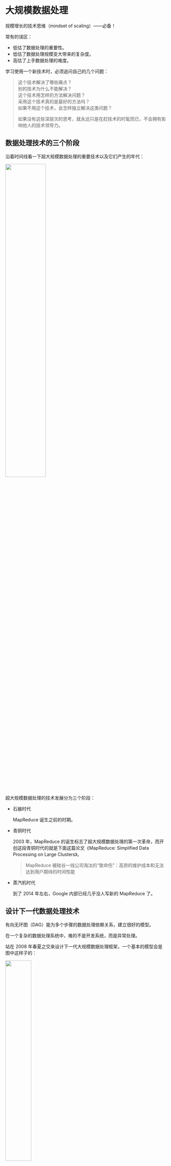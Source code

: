 # 大规模数据处理

规模增长的技术思维（mindset of scaling）——必备！

常有的误区：
- 低估了数据处理的重要性。
- 低估了数据处理规模变大带来的复杂度。
- 高估了上手数据处理的难度。

学习使用一个新技术时，必须追问自己的几个问题：

>这个技术解决了哪些痛点？  
>别的技术为什么不能解决？  
>这个技术用怎样的方法解决问题？  
>采用这个技术真的是最好的方法吗？  
>如果不用这个技术，会怎样独立解决这类问题？  
>
>如果没有这些深层次的思考，就永远只是在赶技术的时髦而已，不会拥有影响他人的技术领导力。

## 数据处理技术的三个阶段

沿着时间线看一下超大规模数据处理的重要技术以及它们产生的年代：

<img src="https://static001.geekbang.org/resource/image/54/ca/54a0178e675d0054cda83b5dc89b1dca.png?wh=5000*3092" width="50%" />

超大规模数据处理的技术发展分为三个阶段：

- 石器时代

  MapReduce 诞生之前的时期。

- 青铜时代

  2003 年，MapReduce 的诞生标志了超大规模数据处理的第一次革命，而开创这段青铜时代的就是下面这篇论文《MapReduce: Simplified Data Processing on Large Clusters》。

  > MapReduce 被硅谷一线公司淘汰的“致命伤”：高昂的维护成本和无法达到用户期待的时间性能

- 蒸汽机时代

  到了 2014 年左右，Google 内部已经几乎没人写新的 MapReduce 了。

## 设计下一代数据处理技术

有向无环图（DAG）能为多个步骤的数据处理依赖关系，建立很好的模型。

在一个复杂的数据处理系统中，难的不是开发系统，而是异常处理。

站在 2008 年春夏之交来设计下一代大规模数据处理框架，一个基本的模型会是图中这样子的：

<img src="https://static001.geekbang.org/resource/image/53/2e/53aa1aad08b11e6c2db5cf8bb584572e.png?wh=4909*3085" width="40%" />

需要补充一些设计和使用大规模数据处理架构的基础知识。
深入剖析两个与这里的设计理念最接近的大数据处理框架：Apache Spark 和 Apache Beam。

## 实现大型电商热销榜

假设电商网站销售 10 亿件商品，已经跟踪了网站的销售记录：商品 id 和购买时间 {product_id, timestamp}，整个交易记录是 1000 亿行数据，TB 级。作为技术负责人，要怎样设计一个系统，根据销售记录统计去年销量前 10 的商品呢？

<img src="https://static001.geekbang.org/resource/image/3e/af/3eaea261df4257f0cff4509d82f211af.png?wh=1992*638?wh=1992*638" width="35%" />

Top K 算法当数据规模变大会遇到哪些问题呢？

- 第一，内存占用。
- 第二，磁盘 I/O 等延时问题。

### 大规模分布式解决方案

在每一个计算集群（统计商品销量的集群），分别计算、统计。最后在单一机器就可以汇总结果了。

### 大规模数据处理框架的功能要求

*如果这个世界一无所有，我会设计怎样的大规模数据处理框架？我们要经常做一些思维实验，试试带领一下技术的发展，而不是永远跟随别人的技术方向。*

两个最基本的需求是：

- 高度抽象的数据处理流程描述语言。能够用几行代码把业务逻辑描述清楚。
- 根据描述的数据处理流程，自动化的任务分配优化。

最理想情况下，作为用户，只想写两行代码：

第一行代码

```
sales_count = sale_records.Count()
```

第二行代码

```
top_k_sales = sales_count.TopK(k)
```

## 分布式系统的 SLA

SLA（Service-Level Agreement），也就是服务等级协议，指的是系统服务提供者（Provider）对客户（Customer）的一个服务承诺。这是衡量一个大型分布式系统是否“健康”的常见方法。

最常见的四个 SLA 指标：可用性、准确性、系统容量和延迟。

1. Availabilty

   可用性指的是系统服务能正常运行所占的时间百分比。

   服务中断（Service Outage）的时间：

   - 对于许多系统而言，4 个 9 的可用性（99.99％ Availability，或每年约 50 分钟的系统中断时间）即可以被认为是高可用性（High availability）。
   - 3 个 9 99.9% Availability 指的是一天当中系统服务将会有大约 86 秒的服务间断期。（ 24 × 60 × 60 × 0.001 = 86.4 秒）

2. Accuracy

   准确性指的是所设计的系统服务中，是否允许某些数据是不准确的或者是丢失了的。

   很多时候，系统架构会以错误率（Error Rate）来定义这一项 SLA。

   Error Rate = 可以用导致系统产生内部错误（Internal Error）的有效请求数，除以这期间的有效请求总数。

   硅谷一线公司所搭建的架构平台的准确性 SLA：

   - Google Cloud Platform 的 SLA 中，有着这样的准确性定义：每个月系统的错误率超过 5% 的时间要少于 0.1%，以每分钟为单位来计算。
   - 而亚马逊 AWS 云计算平台有着稍微不一样的准确性定义：以每 5 分钟为单位，错误率不会超过 0.1%。

   一般来说，可以采用性能测试（Performance Test）或者是查看系统日志（Log）两种方法来评估。

3. Capacity

   系统容量指的是系统能够支持的预期负载量是多少，一般会以每秒的请求数为单位来表示。

   Twitter 发布的一项数据：Twitter 系统可以响应 30 万的 QPS 来读取 Twitter Timelines。这里 Twitter 系统给出的就是他们对于系统容量 （Capacity）的 SLA。

   怎么给自己设计的系统架构定义出准确的 QPS 呢？

   - 第一种，是使用限流（Throttling）的方式。

     假设每台服务器都定义了一个每秒最多处理 1000 个请求的 RateLimiter，有 N 台服务器，在最理想的情况下的 QPS 可以达到 1000 \* N。

   - 第二种，是在系统交付前进行性能测试（Performance Test）。

     可以使用像 Apache JMeter 又或是 LoadRunner 这类型的工具对系统进行性能测试。这类工具可以测试出系统在峰值状态下可以应对的 QPS 是多少。

     这里的影响因素可能有命中缓存（Cache Hit）。此时，得到的 QPS 可能并不是真实的 QPS。

   - 第三种，是分析系统在实际使用时产生的日志（Log）。

     系统上线使用后，可以得到日志文件。一般的日志文件会记录每个时刻产生的请求，于是，可以通过系统每天在最繁忙时刻所接收到的请求数，来计算出系统可以承载的 QPS。

     不过，这种方法不一定可以得到系统可以承载的最大 QPS。

4. Latency

   系统在收到用户的请求到响应这个请求之间的时间间隔。
   
   在定义延迟的 SLA 时，常常看到系统的 SLA 会有 p95 或者是 p99 这样的延迟声明。这里的 p 指的是 percentile，也就是百分位的意思。如果说一个系统的 p95 延迟是 1 秒的话，那就表示在 100 个请求里面有 95 个请求的响应时间会少于 1 秒，而剩下的 5 个请求响应时间会大于 1 秒。

   为了降低系统的延迟，会将数据库中内容放进缓存（Cache）中，以此来减少数据库的读取时间。但总会有 5% 或者 1% 的用户抱怨产品的用户体验太差，因此在系统运行了一段时间后，得到了一些缓存命中率（Cache Hit Ratio）的信息后，需要通过优化缓存来提升用户体验。

### 小结

定义好一个系统架构的 SLA 对于一个优秀的架构师来说是必不可少的一项技能，也是一种基本素养。特别是当系统架构在不停迭代的时候，有了一个明确的 SLA，便可以知道下一代系统架构的改进目标，以及衡量优化后的系统架构是否比上一代的系统 SLA 更加优秀。

## 分布式系统的其它指标

### 可扩展性

分布式系统的核心指标可扩展性（Scalability）。
最基本而且最流行的增加系统容量的模型有两种: 水平扩展（Horizontal Scaling）和垂直扩展（Vertical Scaling）。

传统的关系型数据库因为表与表之间的数据有关联，经常要进行 Join 操作，所有数据要存放在单机系统中，很难支持水平扩展。而 NoSQL 型的数据库天生支持水平扩展，所以这类存储系统的应用越来越广，如 BigTable、MongoDB 和 Redis 等。

### 一致性

可用性对于任何分布式系统都很重要，要想提高单机系统的可用性，最简单的办法就是增加系统中机器节点的数量。这样即使有部分机器宕机了，其他的机器还在持续工作，所以整个系统的可用性就提高了。

系统可用性提高了，但是新的问题出现了：如何保证系统中不同的机器节点在同一时间，接收到和输出的数据是一致的呢？这时就要引入一致性（Consistency）的概念。

几个在工程中常用的一致性模型：

- 强一致性（Strong Consistency）：系统中的某个数据被成功更新后，后续任何对该数据的读取操作都将得到更新后的值。所以在任意时刻，同一系统所有节点中的数据是一样的。
- 弱一致性（Weak Consistency）：系统中的某个数据被更新后，后续对该数据的读取操作可能得到更新后的值，也可能是更改前的值。但经过“不一致时间窗口”这段时间后，后续对该数据的读取都是更新后的值。
- 最终一致性（Eventual Consistency）：是弱一致性的特殊形式。存储系统保证，在没有新的更新的条件下，最终所有的访问都是最后更新的值。

在强一致性系统中，只要某个数据的值有更新，这个数据的副本都要进行同步，以保证这个更新被传播到所有备份数据库中。在这个同步进程结束之后，才允许服务器来读取这个数据。所以，强一致性一般会牺牲一部分延迟性，而且对于全局时钟的要求很高。比如，Google Cloud Spanner 就是一款具备强一致性的全球分布式企业级数据库服务。

在最终一致性系统中，无需等到数据更新被所有节点同步就可以读取。尽管不同的进程读同一数据可能会读到不同的结果，但是最终所有的更新会被按时间顺序同步到所有节点。所以，最终一致性系统支持异步读取，它的延迟比较小。比如，亚马逊云服务的 DynamoDB 就支持最终一致的数据读取。

分布式系统理论中还有很多别的一致性模型，如顺序一致性（Sequential Consistency），因果一致性（Casual Consistency）等。

>弱一致性是个很宽泛的概念，它是区别于强一致性而定义的。广义上讲，任何不是强一致的，而又有某种同步性的分布式系统，都可以说它是弱一致的。而最终一致性是弱一致性的一个特例，而且是最常被各种分布式系统用到的一个特例。

### 持久性

数据持久性（Data Durability）意味着数据一旦被成功存储就可以一直继续使用，即使系统中的节点下线、宕机或数据损坏也是如此。

想要提高持久性，数据复制是较为通用的做法。因为把同一份数据存储在不同的节点上，即使有节点无法连接，数据仍然可以被访问。

在分布式数据处理系统中，还有一个持久性概念是消息持久性。在分布式系统中，节点之间需要经常相互发送消息去同步以保证一致性。对于重要的系统而言，常常不允许任何消息的丢失。如 RabbitMQ、Kafka 等消息服务都能支持（或配置后支持）不同级别的消息送达可靠性。消息持久性包含两个方面：
1. 当消息服务的节点发生了错误，已经发送的消息仍然会在错误解决之后被处理；
2. 如果一个消息队列声明了持久性，那么即使队列在消息发送之后掉线，仍然会在重新上线之后收到这条消息。

## 批处理 vs 流处理

世界上的数据可以抽象成为两种：无边界数据（Unbounded Data）和有边界数据（Bounded Data）。

- 无边界数据是一种**不断增长**，可以说是**无限的数据集**。这种类型的数据，无法判定它们到底什么时候会停止发送。它的另一种表达叫“流数据（Streaming Data）”。

- 有边界数据是一种**有限的数据集**。这种数据更常见于已经保存好了的数据中。*有边界数据可以看作是无边界数据的一个子集。*

在处理大规模数据的时候，通常还会关心时域（Time Domain）的问题。任意数据都会有两种时域：事件时间（Event Time）和处理时间（Precessing Time）。
- 事件时间指的是一个数据实际产生的时间点。
- 处理时间指的是处理数据的系统架构实际接收到这个数据的时间点。

### 批处理

数据的批处理，可以理解为一系列相关联的任务按顺序（或并行）一个接一个地执行。批处理的输入是在一段时间内已经收集保存好的数据。每次批处理所产生的输出也可以作为下一次批处理的输入。

绝大部分情况下，批处理的输入数据都是有边界数据，同样的，输出结果也一样是有边界数据。所以在批处理中，关心的更多会是数据的事件时间。

批处理架构通常会被设计在以下这些应用场景中：

- 日志分析：日志系统是在一定时间段（日，周或年）内收集的，而日志的数据处理分析是在不同的时间内执行，以得出有关系统的一些关键性能指标。
- 计费应用程序：计费应用程序会计算出一段时间内一项服务的使用程度，并生成计费信息，例如银行在每个月末生成的信用卡还款单。
- 数据仓库：数据仓库的主要目标是根据收集好的数据事件时间，将数据信息合并为静态快照（static snapshot），并将它们聚合为每周、每月、每季度的报告等。

### 流处理

数据的流处理可以理解为系统需要接收并处理一系列连续不断变化的数据。流处理的输入数据基本上都是无边界数据。而流处理系统中是关心数据的事件时间还是处理时间，将视具体的应用场景而定。

流处理的特点应该是要足够快、低延时，以便能够处理来自各种数据源的大规模数据。流处理所需的响应时间更应该以毫秒（或微秒）来进行计算。
流处理速度如此之快的根本原因是因为它在数据到达磁盘之前就对其进行了分析。

当流处理架构拥有在一定时间间隔（毫秒）内产生逻辑上正确的结果时，这种架构可以被定义为实时处理（Real-time Processing）。
而如果一个系统架构可以接受以分钟为单位的数据处理时间延时，也可以把它定义为准实时处理（Near real-time Processing）。

流处理架构通常都会被设计在以下这些应用场景中：
- 实时监控：捕获和分析各种来源发布的数据，如传感器，新闻源，点击网页等。
- 实时商业智能：智能汽车，智能家居，智能病人护理等。
- 销售终端（POS）系统：像是股票价格的更新，允许用户实时完成付款的系统等。

在如今的开源架构生态圈中，如 Apache Kafka、Apache Flink、Apache Storm、Apache Samza 等，都是流行的流处理架构平台。

## Workflow 设计模式

举一个例子来理解数据处理流程：根据活跃在街头的美团外卖电动车的数量来预测美团的股价。流程如下，整个数据处理流程又会需要至少 10 个处理模块，每一个处理模块的输出结果都将会成为下一个处理模块的输入数据：

<img src="https://static001.geekbang.org/resource/image/bb/a7/bb5bac6c66bca6c3d16172046a84e5a7.jpg?wh=1898*1226" width="50%" />

常用的四种工作流系统的设计模式

### 复制模式（Copier Pattern）

复制模式通常是将单个数据处理模块中的数据，完整地复制到两个或更多的数据处理模块中，然后再由不同的数据处理模块进行处理。

<img src="https://static001.geekbang.org/resource/image/5f/3b/5fa7f641e5d2fd2ca79644c3e3a04f3b.jpg?wh=1752*1100" width="50%" />

应用场景：对同一个数据集采取多种不同的数据处理转换，可以优先考虑采用复制模式。

举例：YouTube 视频平台中，视频平台很多时候都会提供不同分辨率的视频。4K 或 1080P 的视频可以提供给网络带宽很高的用户。而在网络很慢的情况下，视频平台系统会自动转换成低分辨率格式的视频，像 360P 这样的视频给用户。

### 过滤模式（Filter Pattern）

过滤模式的作用是过滤掉不符合特定条件的数据。在数据集通过了这个数据处理模块后，数据集会缩减到只剩下符合条件的数据。

<img src="https://static001.geekbang.org/resource/image/2e/6c/2ed81b389597b6de86300ef19f95bb6c.jpg?wh=1164*690" width="50%" />

应用场景：针对一个数据集中某些特定的数据采取数据处理时，可以优先考虑采用过滤模式。

举例：在商城会员系统中，系统通常会根据用户的消费次数、用户消费金额还有用户的注册时间，将用户划分成不同的等级。假设现在商城有五星会员（Five-stars Membership）、金牌会员（Golden Membership）和钻石会员（Diamond Membership）。而系统现在打算通过邮件，只针对身份是钻石会员的用户发出钻石会员活动邀请。

### 分离模式（Splitter Pattern）

如果在处理数据集时并不想丢弃里面的任何数据，而是想把数据分类为不同的类别来进行处理时，就需要用到分离模式来处理数据。

<img src="https://static001.geekbang.org/resource/image/f2/93/f2e872adf258737f35a9121cf89fad93.jpg?wh=1490*798" width="50%" />

应用场景：分离模式并不会过滤任何数据，只是将原来的数据集分组。*同样的数据是可以被划分到不同的数据处理模块。*

举例：还是商城会员系统，系统现在打算通过邮件，针对全部的会员用户发出与他们身份相符的不同活动的邀请。也就是按照会员等级分组，然后发送相应的活动内容。

### 合并模式（Joiner Pattern）

合并模式会将多个不同的数据集转换集中到一起，成为一个总数据集，然后将这个总的数据集放在一个工作流中进行处理。

<img src="https://static001.geekbang.org/resource/image/a4/4e/a4827ed21e8af58d30371e8ecf1e744e.jpg?wh=1404*970" width="50%" />

举例：还是预测美团的股价的例子，数据接入处理模块里，输入数据有自己团队在街道上拍摄到的美团外卖电动车图片和第三方公司提供的美团外卖电动车图片。先整合所有数据，然后进行其它数据处理。

## 发布/订阅模式

在处理大规模数据中十分流行的一种设计模式：发布 / 订阅模式（Publish/Subscribe Pattern），也称为 Pub/Sub。

### 消息

在分布式架构里，架构中的各个组件（Component）需要相互联系沟通。组件可以是后台的数据库，可以是前端的浏览器，也可以是服务终端（Service Endpoint）。各个组件间就是通过发送消息互相通讯的。

### 消息队列

消息队列在发布 / 订阅模式中起的是一个 *持久化缓冲（Durable Buffer）* 的作用。
消息的发送方可以发送任意消息至这个消息队列中，消息队列在接收到消息之后会将消息保存好，直到消息的接收方确认已经从这个队列拿到了这个消息，才会将这条消息从消息队列中删除。

### 发布 / 订阅模式

发布 / 订阅模式指的是消息的发送方可以将消息异步地发送给一个系统中不同组件，而无需知道接收方是谁。在发布 / 订阅模式中，发送方被称为发布者（Publisher），接收方则被称作订阅者（Subscriber）。

- 发布者将消息发送到消息队列中，订阅者可以从消息队列里取出自己感兴趣的消息。
- 在发布 / 订阅模式里，可以有任意多个发布者发送消息，也可以有任意多个订阅者接收消息。

<u>只是简单地在消息发送方和消息接收方中间多加了一个消息队列 —— 如此简单的架构，为何会如此流行？</u>下面用一个实例来解释。

假设，开发一个移动支付 App ，开始公司里有支付开发团队和反欺诈团队。每次有交易发生的时候，反欺诈团队需要知道交易的金额、地点、时间这些数据，以便实时分析这次的交易是否存在欺诈行为。

反欺诈团队如何获取交易数据？一种可能的方式是反欺诈团队将自己需要的数据格式定义在 API 中告诉支付团队，每次有交易产生的时候，支付系统要调用欺诈预防系统 API 发出通知。

一段时间过后，公司希望和商家一起合作推动一项优惠活动，不同的商家会有不同的优惠。公司希望能够精准投放优惠活动的广告给感兴趣的用户，所以又成立了一个新部门广告推荐组。而广告推荐组也需要从支付开发团队里获取交易数据。

这个时候可能的选择：一种选择是批处理方式，另一种选择是发布 / 订阅模式。

批处理方式会从数据库中一次性读取全部用户的交易数据来进行推荐分析。这需要开放支付交易数据库的权限给广告推荐组，推荐组每次大量读取数据时，可能也会造成数据库性能下降。同时，考虑到广告推荐组可能有一些其它的需求，需要按照之前反欺诈团队的做法，每次有交易产生的时候要调用广告推荐组 API 发出通知。

整个系统运行模式如下：

<img src="https://static001.geekbang.org/resource/image/5d/39/5de2522f2f436141dbf802ff2a19a439.jpg?wh=617*361" width="50%" /><br/>

到此，应该明白了。每一次有一个新的系统想从支付团队里读取数据的话，都要双方开会讨论，定义一个新的 API，然后修改支付团队现有的系统，将 API 加入系统中。另外这些 API 通常都是同步调用的，过多的 API 调用会让系统的延迟越来越大。
这种设计模式被称作观察者模式（Observer Pattern），系统中的各个组件紧耦合（Tightly Coupled）。

若采用发布 / 订阅模式来重新设计：作为消息发布者的支付团队无需过多考虑以后有多少其它的团队需要读取交易数据，只需要设计好自己提供的数据内容与格式，在每次交易发生时发送消息进消息队列中即可。任何对这些数据感兴趣的团队只需要从消息队列中自行读取便可。

整个系统就如下图所示：

<img src="https://static001.geekbang.org/resource/image/f2/00/f2f3daa13f6db54f96c1c18f61a93200.jpg?wh=617*348" width="50%" /><br/>

### 优缺点

几个优点：
- 松耦合（Loose Coupling）：消息的发布者和消息的订阅者在开发的时候完全不需要事先知道对方的存在，可以独立地进行开发。
- 高伸缩性（High Scalability）：发布 / 订阅模式中的消息队列可以独立的作为一个数据存储中心存在。在分布式环境中，消息队列可以扩展至上千个服务器中。
- 系统组件间通信更加简洁：因为不需要为每一个消息的订阅者准备专门的消息格式，只要知道了消息队列中保存消息的格式，发布者就可以按照这个格式发送消息，订阅者也只需要按照这个格式接收消息。

自身的缺点：
例如，在整个数据模式中，不能保证发布者发送的数据一定会送达订阅者。如果要保证数据一定送达的话，需要开发者自己实现响应机制。

在硅谷，很多大型云平台都是运用这个发布 / 订阅数据处理模式。例如，Google Cloud Pub/Sub 平台，Amazon Simple Notification Service（SNS）。被 Linkedin、Uber 等硅谷大厂所广泛使用的开源平台 Apache Kafka 也是搭建在发布 / 订阅数据处理模式之上的。连 Redis 也支持原生的发布 / 订阅模式。

Apache Kafka 作为一个被在硅谷大厂与独角兽广泛使用的开源平台，简单介绍一下：
- 消息的发送方被称为 Producer，消息的接收方被称为 Consumer，而消息队列被称为 Topic。
- Apache Kafka 在判断消息是否被接收方接收时，利用了 Log offset 机制。
  >什么是 Log offset 机制呢？举个例子来解释：  
  >假设发送方连续发送了 5 条数据到消息队列 Topics 中，这 5 条消息被编号为 10000、10001、10002、10003 和 10004。如果接收方读取数据之后回应消息队列它接收的 Log offset 是 10000、10001 和 10003，那么消息队列就会认为接收方最多只接收了消息 10000 和 10001，剩下的消息 10002、10003 和 10004 则会继续发送给接收方，直到接收方回应接收了消息 10002、10003 和 10004。

### 适用场景

- 系统的发送方需要向大量的接收方广播消息。
- 系统中某一个组件需要与多个独立开发的组件或服务进行通信，而这些独立开发的组件或服务可以使用不同的编程语言和通信协议。
- 系统的发送方在向接收方发送消息之后无需接收方进行实时响应。
- 系统中对数据一致性的要求只需要支持数据的最终一致性（Eventual Consistency）模型。

要注意的一点是：
如果系统的发送方在向接收方发送消息之后，需要接收方进行实时响应，那么绝大多数情况下，都不要考虑使用发布 / 订阅的数据处理模式。

## reference

[course](https://time.geekbang.org/column/intro/100025301)
